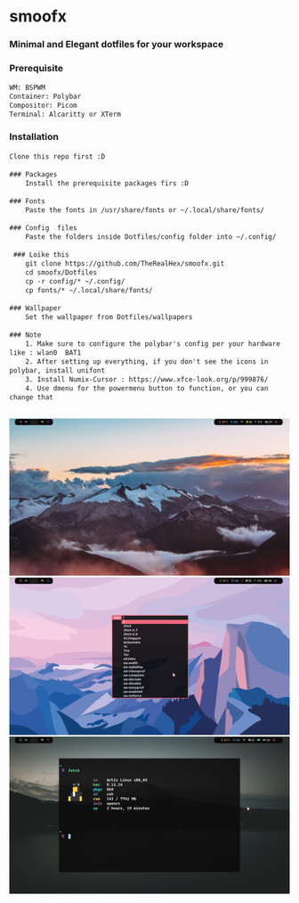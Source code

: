# smoofx

### <b>Minimal</b> and <b>Elegant</b> dotfiles for your workspace

### Prerequisite
    WM: BSPWM
    Container: Polybar
    Compositor: Picom
    Terminal: Alcaritty or XTerm

### Installation

    Clone this repo first :D

    ### Packages
        Install the prerequisite packages firs :D

    ### Fonts
        Paste the fonts in /usr/share/fonts or ~/.local/share/fonts/

    ### Config  files
        Paste the folders inside Dotfiles/config folder into ~/.config/
            
     ### Loike this
        git clone https://github.com/TheRealHex/smoofx.git
        cd smoofx/Dotfiles
        cp -r config/* ~/.config/
        cp fonts/* ~/.local/share/fonts/

    ### Wallpaper
        Set the wallpaper from Dotfiles/wallpapers

    ### Note
        1. Make sure to configure the polybar's config per your hardware like : wlan0  BAT1
        2. After setting up everything, if you don't see the icons in polybar, install unifont
        3. Install Numix-Cursor : https://www.xfce-look.org/p/999876/
        4. Use dmenu for the powermenu button to function, or you can change that
<br>

<img src="https://github.com/TheRealHex/smoofx/blob/main/snaps/0.png">
<img src="https://github.com/TheRealHex/smoofx/blob/main/snaps/1.png">
<img src="https://github.com/TheRealHex/smoofx/blob/main/snaps/2.png">

